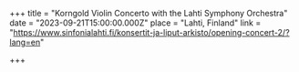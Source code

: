 +++
title = "Korngold Violin Concerto with the Lahti Symphony Orchestra"
date = "2023-09-21T15:00:00.000Z"
place = "Lahti, Finland"
link = "https://www.sinfonialahti.fi/konsertit-ja-liput-arkisto/opening-concert-2/?lang=en"

+++

